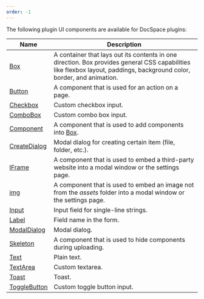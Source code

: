 ```yaml
---
order: -1
---
```



The following plugin UI components are available for DocSpace plugins:

| Name                                  | Description                                                                                                                                                            |
| ------------------------------------- | ---------------------------------------------------------------------------------------------------------------------------------------------------------------------- |
| [Box](Box/index.md)                   | A container that lays out its contents in one direction. Box provides general CSS capabilities like flexbox layout, paddings, background color, border, and animation. |
| [Button](Button/index.md)             | A component that is used for an action on a page.                                                                                                                      |
| [Checkbox](Checkbox/index.md)         | Custom checkbox input.                                                                                                                                                 |
| [ComboBox](ComboBox/index.md)         | Custom combo box input.                                                                                                                                                |
| [Component](Component/index.md)       | A component that is used to add components into [Box](Box/index.md).                                                                                                   |
| [CreateDialog](CreateDialog/index.md) | Modal dialog for creating certain item (file, folder, etc.).                                                                                                           |
| [IFrame](IFrame/index.md)             | A component that is used to embed a third-party website into a modal window or the settings page.                                                                      |
| [img](Image/index.md)                 | A component that is used to embed an image not from the *assets* folder into a modal window or the settings page.                                                      |
| [Input](Input/index.md)               | Input field for single-line strings.                                                                                                                                   |
| [Label](Label/index.md)               | Field name in the form.                                                                                                                                                |
| [ModalDialog](ModalDialog/index.md)   | Modal dialog.                                                                                                                                                          |
| [Skeleton](Skeleton/index.md)         | A component that is used to hide components during uploading.                                                                                                          |
| [Text](Text/index.md)                 | Plain text.                                                                                                                                                            |
| [TextArea](TextArea/index.md)         | Custom textarea.                                                                                                                                                       |
| [Toast](Toast/index.md)               | Toast.                                                                                                                                                                 |
| [ToggleButton](ToggleButton/index.md) | Custom toggle button input.                                                                                                                                            |
